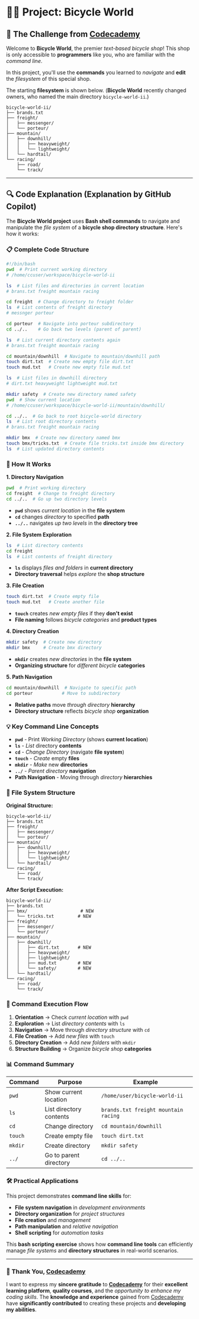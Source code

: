 # 👨‍💻 Project: Bicycle World

## 🎯 The Challenge from [Codecademy](http://www.codecademy.com/)

Welcome to **Bicycle World**, the premier *text-based bicycle shop*! This shop is only accessible to **programmers** like you, who are familiar with the *command line*.

In this project, you'll use the **commands** you learned to *navigate* and **edit** the *filesystem* of this special shop.

The starting **filesystem** is shown below. (**Bicycle World** recently changed owners, who named the main directory `bicycle-world-ii`.)

```
bicycle-world-ii/
├── brands.txt
├── freight/
│   ├── messenger/
│   └── porteur/
├── mountain/
│   ├── downhill/
│   │   ├── heavyweight/
│   │   └── lightweight/
│   └── hardtail/
└── racing/
    ├── road/
    └── track/
```

---

## 🔍 **Code Explanation (Explanation by GitHub Copilot)**

The **Bicycle World project** uses **Bash shell commands** to navigate and manipulate the *file system* of a **bicycle shop directory structure**. Here's how it works:

### **📋 Complete Code Structure**

```bash
#!/bin/bash
pwd  # Print current working directory
# /home/ccuser/workspace/bicycle-world-ii

ls  # List files and directories in current location
# brans.txt freight mountain racing

cd freight  # Change directory to freight folder
ls  # List contents of freight directory
# messnger porteur

cd porteur  # Navigate into porteur subdirectory
cd ../..    # Go back two levels (parent of parent)

ls  # List current directory contents again
# brans.txt freight mountain racing

cd mountain/downhill  # Navigate to mountain/downhill path
touch dirt.txt  # Create new empty file dirt.txt
touch mud.txt   # Create new empty file mud.txt

ls  # List files in downhill directory
# dirt.txt heavyweight lightweight mud.txt

mkdir safety  # Create new directory named safety
pwd  # Show current location
# /home/ccuser/workspace/bicycle-world-ii/mountain/downhill/

cd ../..  # Go back to root bicycle-world directory
ls  # List root directory contents
# brans.txt freight mountain racing

mkdir bmx  # Create new directory named bmx
touch bmx/tricks.txt  # Create file tricks.txt inside bmx directory
ls  # List updated directory contents
```

### **🎯 How It Works**

**1. Directory Navigation**
```bash
pwd  # Print working directory
cd freight  # Change to freight directory
cd ../..  # Go up two directory levels
```
- **`pwd`** shows *current location* in the **file system**
- **`cd`** changes *directory* to specified **path**
- **`../..`** navigates *up two levels* in the **directory tree**

**2. File System Exploration**
```bash
ls  # List directory contents
cd freight
ls  # List contents of freight directory
```
- **`ls`** displays *files and folders* in **current directory**
- **Directory traversal** helps *explore* the **shop structure**

**3. File Creation**
```bash
touch dirt.txt  # Create empty file
touch mud.txt   # Create another file
```
- **`touch`** creates *new empty files* if they **don't exist**
- **File naming** follows *bicycle categories* and **product types**

**4. Directory Creation**
```bash
mkdir safety  # Create new directory
mkdir bmx     # Create bmx directory
```
- **`mkdir`** creates *new directories* in the **file system**
- **Organizing structure** for *different bicycle* **categories**

**5. Path Navigation**
```bash
cd mountain/downhill  # Navigate to specific path
cd porteur           # Move to subdirectory
```
- **Relative paths** move *through directory* **hierarchy**
- **Directory structure** reflects *bicycle shop* **organization**

### **💡 Key Command Line Concepts**

- **`pwd`** - Print *Working Directory* (shows **current location**)
- **`ls`** - *List* directory **contents**
- **`cd`** - *Change Directory* (navigate **file system**)
- **`touch`** - *Create* empty **files**
- **`mkdir`** - *Make* new **directories**
- **`../`** - *Parent directory* **navigation**
- **Path Navigation** - Moving through *directory* **hierarchies**

### **🚴 File System Structure**

**Original Structure:**
```
bicycle-world-ii/
├── brands.txt
├── freight/
│   ├── messenger/
│   └── porteur/
├── mountain/
│   ├── downhill/
│   │   ├── heavyweight/
│   │   └── lightweight/
│   └── hardtail/
└── racing/
    ├── road/
    └── track/
```

**After Script Execution:**
```
bicycle-world-ii/
├── brands.txt
├── bmx/                    # NEW
│   └── tricks.txt         # NEW
├── freight/
│   ├── messenger/
│   └── porteur/
├── mountain/
│   ├── downhill/
│   │   ├── dirt.txt       # NEW
│   │   ├── heavyweight/
│   │   ├── lightweight/
│   │   ├── mud.txt        # NEW
│   │   └── safety/        # NEW
│   └── hardtail/
└── racing/
    ├── road/
    └── track/
```

### **🔄 Command Execution Flow**

1. **Orientation** → Check *current location* with `pwd`
2. **Exploration** → List *directory contents* with `ls`
3. **Navigation** → Move through *directory structure* with `cd`
4. **File Creation** → Add *new files* with `touch`
5. **Directory Creation** → Add *new folders* with `mkdir`
6. **Structure Building** → Organize *bicycle shop* **categories**

### **📊 Command Summary**

| Command | Purpose | Example |
|---------|---------|---------|
| `pwd` | Show current location | `/home/user/bicycle-world-ii` |
| `ls` | List directory contents | `brands.txt freight mountain racing` |
| `cd` | Change directory | `cd mountain/downhill` |
| `touch` | Create empty file | `touch dirt.txt` |
| `mkdir` | Create directory | `mkdir safety` |
| `../` | Go to parent directory | `cd ../..` |

### **🛠️ Practical Applications**

This project demonstrates **command line skills** for:
- **File system navigation** in *development environments*
- **Directory organization** for *project structures*
- **File creation** and *management*
- **Path manipulation** and *relative navigation*
- **Shell scripting** for *automation tasks*

This **bash scripting exercise** shows how **command line tools** can efficiently manage *file systems* and **directory structures** in real-world scenarios.

---

### 🙏 **Thank You, [Codecademy](https://www.codecademy.com/)**

I want to express my **sincere gratitude** to [**Codecademy**](https://www.codecademy.com/) for their **excellent learning platform**, **quality courses**, and the *opportunity to enhance my coding skills*. The **knowledge and experience** gained from [Codecademy](https://www.codecademy.com/) have **significantly contributed** to creating these projects and **developing my abilities**.